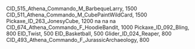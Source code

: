 CID_515_Athena_Commando_M_BarbequeLarry, 1500
CID_511_Athena_Commando_M_CubePaintWildCard, 1500
Pickaxe_ID_263_JonesyCube, 1200
na
na
na
CID_674_Athena_Commando_F_HoodieBandit, 1000
Pickaxe_ID_092_Bling, 800
EID_Twist, 500
EID_Basketball, 500
Glider_ID_024_Reaper, 800
CID_493_Athena_Commando_F_JurassicArchaeology, 800
